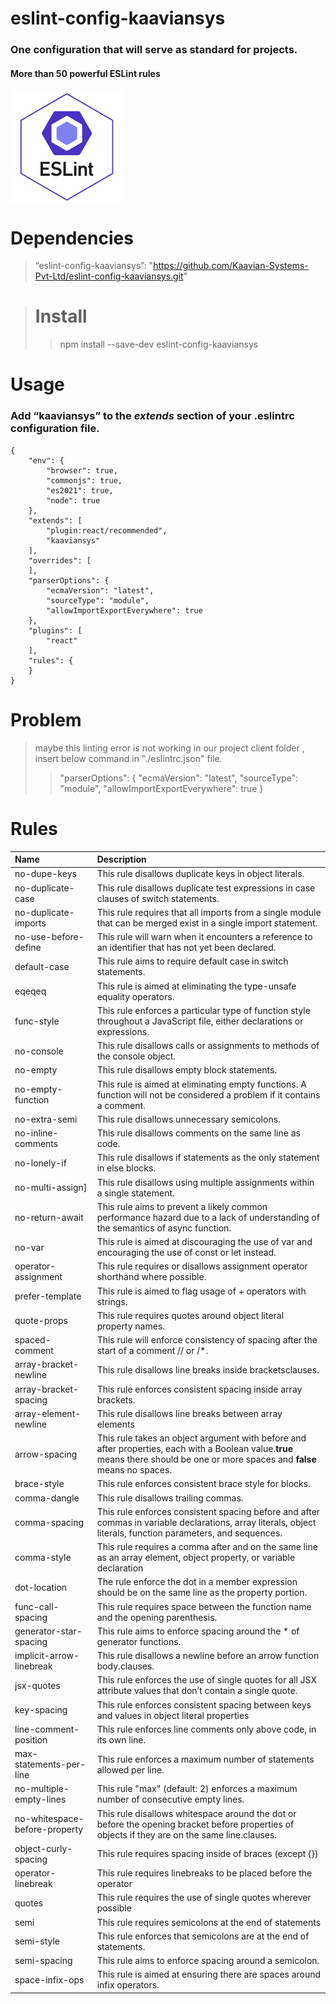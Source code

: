 <!-- ### GITHUB-LINK: https://github.com/Kaavian-Systems-Pvt-Ltd/eslint-config-kaaviansys.git

#### YOU MUST DECLARE DEPENDENCIES NAME LIKE:    "eslint-config-kaaviansys"

#### THEN INSTALL :   npm Install eslint-config-kaaviansys

#### “kaaviansys” SHOULDBE DECLARED IN THE .eslintrc.json FILE UNDER THE     “extends” PROPERTY.

#### IF “eslint.rc file”  IS NOT IN YOUR PROJECT ,USE THE BELLOW COMMENT


##### npm install --save-dev eslint

##### npx eslint --init     -->

# eslint-config-kaaviansys

### One configuration that will serve as standard for projects. 

#### More than 50 powerful ESLint rules    

<img src="eslint.png" width="180" align="center">   

# Dependencies

> “eslint-config-kaaviansys”: "https://github.com/Kaavian-Systems-Pvt-Ltd/eslint-config-kaaviansys.git"

># Install
>
>>npm install --save-dev eslint-config-kaaviansys

# **Usage**

### Add **“kaaviansys”** to the *extends* section of your **.eslintrc** configuration file.

```
{
    "env": {
        "browser": true,
        "commonjs": true,
        "es2021": true,
        "node": true
    },
    "extends": [
        "plugin:react/recommended",
        "kaaviansys"
    ],
    "overrides": [
    ],
    "parserOptions": {
        "ecmaVersion": "latest",
        "sourceType": "module",
        "allowImportExportEverywhere": true
    },
    "plugins": [
        "react"
    ],
    "rules": {
    }
}
```

# Problem

>maybe this linting error is not working in our project client folder ,
insert below command in "./eslintrc.json" file.
>
>>"parserOptions": {
"ecmaVersion": "latest", "sourceType": "module",
"allowImportExportEverywhere": true
}

# Rules

 | Name                                                                                             | Description                                                                                                                                                                                                     
| :----------------------------------------------------------------------------------------------- | :--------------------------------------------------------------------------------------------------------------------------
| no-dupe-keys                                                    | This rule disallows duplicate keys in object literals.                                                                                                                                              
| no-duplicate-case                                             | This rule disallows duplicate test expressions in case clauses of switch statements.   
|no-duplicate-imports                                             |This rule requires that all imports from a single module that can be merged exist in a single import statement.  
|no-use-before-define                                             |This rule will warn when it encounters a reference to an identifier that has not yet been declared.   
| default-case                                             | This rule aims to require default case in switch statements.
| eqeqeq                                             | This rule is aimed at eliminating the type-unsafe equality operators.
| func-style                                             | This rule enforces a particular type of function style throughout a JavaScript file, either declarations or expressions. 
|no-console                                            | This rule disallows calls or assignments to methods of the console object. 
|no-empty                                             |This rule disallows empty block statements. 
|no-empty-function                                             |This rule is aimed at eliminating empty functions. A function will not be considered a problem if it contains a comment.
|no-extra-semi                                             |This rule disallows unnecessary semicolons.  
|no-inline-comments                                             | This rule disallows comments on the same line as code.
| no-lonely-if                                             | This rule disallows if statements as the only statement in else blocks.
| no-multi-assign]                                              | This rule disallows using multiple assignments within a single statement. 
| no-return-await                                             |This rule aims to prevent a likely common performance hazard due to a lack of understanding of the semantics of async function.
|no-var                                            | This rule is aimed at discouraging the use of var and encouraging the use of const or let instead. 
|operator-assignment                                             | This rule requires or disallows assignment operator shorthand where possible.  
|prefer-template                                            | This rule is aimed to flag usage of + operators with strings.
| quote-props                                          | This rule requires quotes around object literal property names.
| spaced-comment                                             | This rule will enforce consistency of spacing after the start of a comment // or /*. 
| array-bracket-newline                                             | This rule disallows line breaks inside bracketsclauses.   
| array-bracket-spacing                                            | This rule enforces consistent spacing inside array brackets. 
| array-element-newline                                             |This rule disallows line breaks between array elements 
| arrow-spacing                                            |This rule takes an object argument with before and after properties, each with a Boolean value.**true** means there should be one or more spaces and **false** means no spaces.
|brace-style                                             |This rule enforces consistent brace style for blocks.   
| comma-dangle                                            | This rule  disallows trailing commas.
| comma-spacing                                           |This rule enforces consistent spacing before and after commas in variable declarations, array literals, object literals, function parameters, and sequences.
| comma-style                                             | This rule requires a comma after and on the same line as an array element, object property, or variable declaration
| dot-location                                            |The rule enforce the dot in a member expression should be on the same line as the property portion.  
| func-call-spacing                                             | This rule requires space between the function name and the opening parenthesis.
|generator-star-spacing                                            | This rule aims to enforce spacing around the * of generator functions.
| implicit-arrow-linebreak                                             | This rule  disallows a newline before an arrow function body.clauses. 
| jsx-quotes                                            | This rule  enforces the use of single quotes for all JSX attribute values that don’t contain a single quote.  
| key-spacing                                             | This rule enforces consistent spacing between keys and values in object literal properties
| line-comment-position                                             |This rule enforces line comments only above code, in its own line. 
|max-statements-per-line                                            | This rule enforces a maximum number of statements allowed per line.  
| no-multiple-empty-lines                                           | This rule "max" (default: 2) enforces a maximum number of consecutive empty lines. 
| no-whitespace-before-property                                             | This rule disallows whitespace around the dot or before the opening bracket before properties of objects if they are on the same line.clauses. 
| object-curly-spacing                                            | This rule  requires spacing inside of braces (except {}) 
| operator-linebreak                                             | This rule requires linebreaks to be placed before the operator  
|quotes                                             |This rule requires the use of single quotes wherever possible
| semi                                            | This rule requires semicolons at the end of statements
| semi-style                                             | This rule enforces that semicolons are at the end of statements.
| semi-spacing                                            | This rule aims to enforce spacing around a semicolon. 
| space-infix-ops                                            | This rule is aimed at ensuring there are spaces around infix operators.                                             | Enforce a specific parameter name in catch clauses. 




